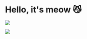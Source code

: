 # Hello, it's meow 😼

![](https://github-readme-stats.vercel.app/api?username=jocat&show_icons=true&count_private=true&theme=slateorange)

![](https://github-readme-stats.vercel.app/api/wakatime?username=JoCat&layout=compact&theme=slateorange)

<!--
**JoCat/JoCat** is a ✨ _special_ ✨ repository because its `README.md` (this file) appears on your GitHub profile.

Here are some ideas to get you started:

- 🔭 I’m currently working on ...
- 🌱 I’m currently learning ...
- 👯 I’m looking to collaborate on ...
- 🤔 I’m looking for help with ...
- 💬 Ask me about ...
- 📫 How to reach me: ...
- 😄 Pronouns: ...
- ⚡ Fun fact: ...
-->
